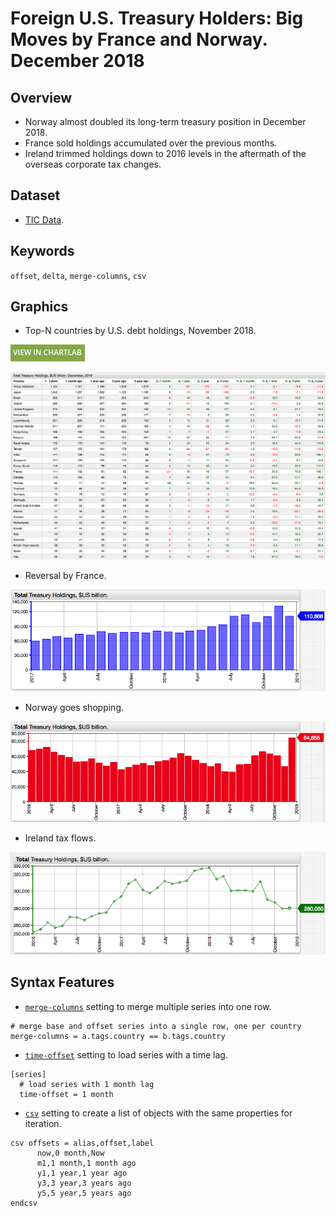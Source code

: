 # Foreign U.S. Treasury Holders: Big Moves by France and Norway. December 2018

## Overview

* Norway almost doubled its long-term treasury position in December 2018.
* France sold holdings accumulated over the previous months.
* Ireland trimmed holdings down to 2016 levels in the aftermath of the overseas corporate tax changes.

## Dataset

* [TIC Data](http://ticdata.treasury.gov/Publish/slt3d_globl.txt).

## Keywords

`offset`, `delta`, `merge-columns`, `csv`

## Graphics

* Top-N countries by U.S. debt holdings, November 2018.

[![View in ChartLab](../research/images/new-button.png)](https://apps.axibase.com/chartlab/42a161bc/11/)

![](./images/us-treasury-foreign-2018-december-top.png)

* Reversal by France.

![](./images/us-treasury-foreign-2018-december-france.png)

* Norway goes shopping.

![](./images/us-treasury-foreign-2018-december-norway.png)

* Ireland tax flows.

![](./images/us-treasury-foreign-2018-december-ireland.png)

## Syntax Features

* [`merge-columns`](https://axibase.com/docs/charts/widgets/series-table/#merge-columns) setting to merge multiple series into one row.

```ls
# merge base and offset series into a single row, one per country
merge-columns = a.tags.country == b.tags.country
```

* [`time-offset`](https://axibase.com/docs/charts/widgets/shared/#time-offset) setting to load series with a time lag.

```ls
[series]
  # load series with 1 month lag
  time-offset = 1 month  
```

* [`csv`](https://axibase.com/docs/charts/syntax/control-structures.html#csv) setting to create a list of objects with the same properties for iteration.

```ls
csv offsets = alias,offset,label
      now,0 month,Now
      m1,1 month,1 month ago
      y1,1 year,1 year ago
      y3,3 year,3 years ago
      y5,5 year,5 years ago
endcsv
```
